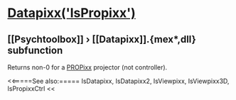 # [Datapixx('IsPropixx')](Datapixx-IsPropixx) 
## [[Psychtoolbox]] &#8250; [[Datapixx]].{mex*,dll} subfunction


Returns non-0 for a [PROPixx](PROPixx) projector (not controller).  
  


<<=====See also:=====
IsDatapixx, IsDatapixx2, IsViewpixx, IsViewpixx3D, IsPropixxCtrl
<<